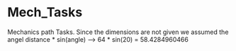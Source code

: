 # Mech_Tasks
Mechanics path Tasks.
Since the dimensions are not given we assumed the angel
distance * sin(angle) --> 64 * sin(20) = 58.4284960466
